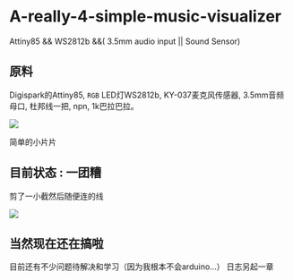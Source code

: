 # A-really-4-simple-music-visualizer
Attiny85 &amp;&amp; WS2812b &amp;&amp;( 3.5mm audio input || Sound Sensor)

原料
----
Digispark的Attiny85, `RGB` LED灯WS2812b, KY-037麦克风传感器, 3.5mm音频母口, 杜邦线一把, npn, 1k巴拉巴拉。

![](https://github.com/EricHerilan/A-really-simple-music-visualizer/raw/master/img/attiny85.jpg)

简单的小片片


目前状态 : 一团糟
----

剪了一小截然后随便连的线

![](https://github.com/EricHerilan/A-really-simple-music-visualizer/raw/master/img/wtmass1.jpg)


当然现在还在搞啦
----

目前还有不少问题待解决和学习（因为我根本不会arduino...）
日志另起一章

